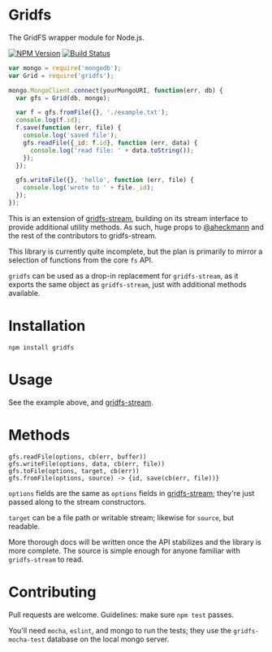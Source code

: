 # Gridfs
The GridFS wrapper module for Node.js.

  [![NPM Version][npm-image]][npm-url]
  [![Build Status][travis-image]][travis-url]

```javascript
var mongo = require('mongodb');
var Grid = require('gridfs');

mongo.MongoClient.connect(yourMongoURI, function(err, db) {
  var gfs = Grid(db, mongo);

  var f = gfs.fromFile({}, './example.txt');
  console.log(f.id);
  f.save(function (err, file) {
    console.log('saved file');
    gfs.readFile({_id: f.id}, function (err, data) {
      console.log('read file: ' + data.toString());
    });
  });

  gfs.writeFile({}, 'hello', function (err, file) {
    console.log('wrote to ' + file._id);
  });
});

```

This is an extension of [gridfs-stream](https://github.com/aheckmann/gridfs-stream), building on its stream interface to provide additional utility methods. As such, huge props to [@aheckmann](https://github.com/aheckmann) and the rest of the contributors to gridfs-stream.

This library is currently quite incomplete, but the plan is primarily to mirror a selection of functions from the core `fs` API.

`gridfs` can be used as a drop-in replacement for `gridfs-stream`, as it exports the same object as `gridfs-stream`, just with additional methods available.

# Installation
```
npm install gridfs
```

# Usage
See the example above, and [gridfs-stream](https://github.com/aheckmann/gridfs-stream).

# Methods
```
gfs.readFile(options, cb(err, buffer))
gfs.writeFile(options, data, cb(err, file))
gfs.toFile(options, target, cb(err))
gfs.fromFile(options, source) -> {id, save(cb(err, file))}
```
`options` fields are the same as `options` fields in [gridfs-stream](https://github.com/aheckmann/gridfs-stream); they're just passed along to the stream constructors.

`target` can be a file path or writable stream; likewise for `source`, but readable.

More thorough docs will be written once the API stabilizes and the library is more complete. The source is simple enough for anyone familiar with `gridfs-stream` to read.

# Contributing
Pull requests are welcome. Guidelines: make sure `npm test` passes.

You'll need `mocha`, `eslint`, and mongo to run the tests; they use the `gridfs-mocha-test` database on the local mongo server.

[npm-image]: https://img.shields.io/npm/v/gridfs.svg?style=flat
[npm-url]: https://www.npmjs.com/package/gridfs
[travis-image]: https://img.shields.io/travis/LewisJEllis/gridfs.svg?style=flat
[travis-url]: https://travis-ci.org/LewisJEllis/gridfs
